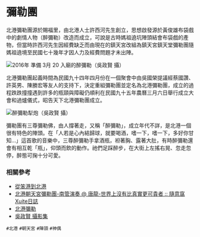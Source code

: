 # 彌勒團

北港彌勒團源於賜福里，由北港人士許西河先生創立，思想啟發源於黃俊雄布袋戲中的劇情人物（醉彌勒）改造而成立，可說是古時媽祖遶坑陣頭結會布袋戲的產物，但當時許西河先生因經費缺乏而由現在的鎮天宮改組為鎮天宮鎮天堂彌勒團隨媽祖遶境至民國七十幾年才因人力及經費問題才未出陣。

![2016年 準備 3月 20 入廟的醉彌勒（吳政賢 攝）](001.jpg)

北港彌勒團起義時間為民國九十四年四月份在一個聚會中由吳國榮提議經蔡國讚、許英男、陳勝宏等友人的支持下，決定重組彌勒團並定名為北港彌勒團，成立的過程跌跌撞撞遇到許多的瓶頸與障礙仍順利在民國九十五年農曆三月六日舉行成立大會和過爐儀式，昭告天下北港彌勒團成立。

![醉彌勒犁炮（吳政賢 攝）](002.jpg)

彌勒團有三尊彌勒佛，由人撐著走，又稱「醉彌勒」，成立年代不詳，是北港一個很有特色的陣頭。在「人若是心內結歸球，就要喝酒，嗜一下，嗜一下，多好你甘知…」這首歌的音樂中，三尊醉彌勒手拿酒瓶，袒著胸、露著大肚，有時醉彌勒還會有相互乾「瓶」，仰頭而飲的動作。祂們足踩醉步，在大街上左搖右晃、忽走忽停，醉態可掬十分可愛。

### 相關參考
* [從笨港到北港](http://www.cuy.ylc.edu.tw/~cuy14/eBook/ch3-4.htm)
* [北港朝天宮彌勒團-南管演奏 @ 唐龍-世界上沒有比真實更可貴者 :: 隨意窩 Xuite日誌](http://blog.xuite.net/sl5261/twblog/119294377-北港朝天宮彌勒團-南管演奏)
* [北港彌勒](https://www.facebook.com/pg/BeiGangMiLei/about/)
* [吳政賢 攝影集](https://www.facebook.com/comdan66)

`#北港` `#朝天宮` `#陣頭` `#神偶`